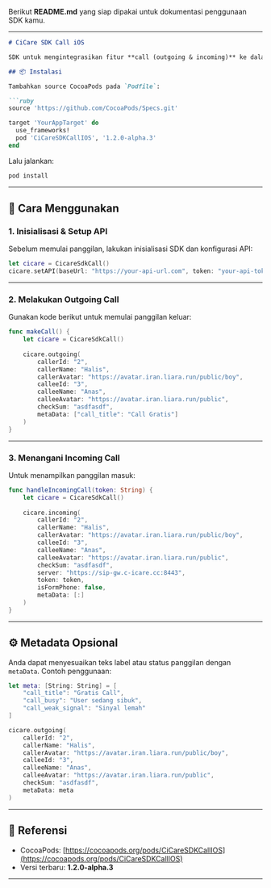 Berikut **README.md** yang siap dipakai untuk dokumentasi penggunaan SDK kamu.

---

````markdown
# CiCare SDK Call iOS

SDK untuk mengintegrasikan fitur **call (outgoing & incoming)** ke dalam aplikasi iOS Anda menggunakan **CiCare SDK**.

## 📦 Instalasi

Tambahkan source CocoaPods pada `Podfile`:

```ruby
source 'https://github.com/CocoaPods/Specs.git'

target 'YourAppTarget' do
  use_frameworks!
  pod 'CiCareSDKCallIOS', '1.2.0-alpha.3'
end
````

Lalu jalankan:

```bash
pod install
```

---

## 🚀 Cara Menggunakan

### 1. Inisialisasi & Setup API

Sebelum memulai panggilan, lakukan inisialisasi SDK dan konfigurasi API:

```swift
let cicare = CicareSdkCall()
cicare.setAPI(baseUrl: "https://your-api-url.com", token: "your-api-token")
```

---

### 2. Melakukan Outgoing Call

Gunakan kode berikut untuk memulai panggilan keluar:

```swift
func makeCall() {
    let cicare = CicareSdkCall()
    
    cicare.outgoing(
        callerId: "2",
        callerName: "Halis",
        callerAvatar: "https://avatar.iran.liara.run/public/boy",
        calleeId: "3",
        calleeName: "Anas",
        calleeAvatar: "https://avatar.iran.liara.run/public",
        checkSum: "asdfasdf",
        metaData: ["call_title": "Call Gratis"]
    )
}
```

---

### 3. Menangani Incoming Call

Untuk menampilkan panggilan masuk:

```swift
func handleIncomingCall(token: String) {
    let cicare = CicareSdkCall()
    
    cicare.incoming(
        callerId: "2",
        callerName: "Halis",
        callerAvatar: "https://avatar.iran.liara.run/public/boy",
        calleeId: "3",
        calleeName: "Anas",
        calleeAvatar: "https://avatar.iran.liara.run/public",
        checkSum: "asdfasdf",
        server: "https://sip-gw.c-icare.cc:8443",
        token: token,
        isFormPhone: false,
        metaData: [:]
    )
}
```

---

## ⚙ Metadata Opsional

Anda dapat menyesuaikan teks label atau status panggilan dengan `metaData`.
Contoh penggunaan:

```swift
let meta: [String: String] = [
    "call_title": "Gratis Call",
    "call_busy": "User sedang sibuk",
    "call_weak_signal": "Sinyal lemah"
]

cicare.outgoing(
    callerId: "2",
    callerName: "Halis",
    callerAvatar: "https://avatar.iran.liara.run/public/boy",
    calleeId: "3",
    calleeName: "Anas",
    calleeAvatar: "https://avatar.iran.liara.run/public",
    checkSum: "asdfasdf",
    metaData: meta
)
```

---

## 🔗 Referensi

* CocoaPods: [https://cocoapods.org/pods/CiCareSDKCallIOS](https://cocoapods.org/pods/CiCareSDKCallIOS)
* Versi terbaru: **1.2.0-alpha.3**

---

